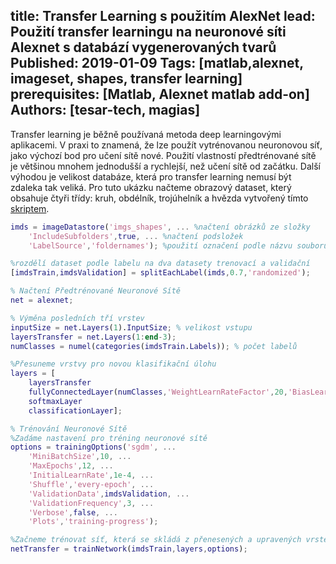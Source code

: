 title: Transfer Learning s použitím AlexNet
lead: Použití transfer learningu na neuronové síti Alexnet s databází vygenerovaných tvarů
Published: 2019-01-09
Tags: [matlab,alexnet, imageset, shapes, transfer learning]
prerequisites: [Matlab, Alexnet matlab add-on]
Authors: [tesar-tech, magias]
---

Transfer learning je běžně používaná metoda deep learningovými aplikacemi. V praxi to znamená, že lze použít vytrénovanou neuronovou síť, jako výchozí bod pro učení sítě nové. Použití vlastností předtrénované sítě je většinou mnohem jednodušší a rychlejší, než učení sítě od začátku. Další výhodou je velikost databáze, která pro transfer learning nemusí být zdaleka tak veliká. Pro tuto ukázku načteme obrazový dataset, který obsahuje čtyři třídy: kruh, obdélník, trojúhelník a hvězda vytvořený tímto [skriptem](creating_an_image_set_with_various_shapes).

``` matlab
imds = imageDatastore('imgs_shapes', ... %načtení obrázků ze složky
    'IncludeSubfolders',true, ... %načtení podsložek
    'LabelSource','foldernames'); %použití označení podle názvu souborů 

%rozdělí dataset podle labelu na dva datasety trenovací a validační
[imdsTrain,imdsValidation] = splitEachLabel(imds,0.7,'randomized');

% Načtení Předtrénované Neuronové Sítě
net = alexnet;

% Výměna posledních tří vrstev 
inputSize = net.Layers(1).InputSize; % velikost vstupu
layersTransfer = net.Layers(1:end-3);
numClasses = numel(categories(imdsTrain.Labels)); % počet labelů

%Přesuneme vrstvy pro novou klasifikační úlohu 
layers = [
    layersTransfer
    fullyConnectedLayer(numClasses,'WeightLearnRateFactor',20,'BiasLearnRateFactor',20)
    softmaxLayer
    classificationLayer];

% Trénování Neuronové Sítě
%Zadáme nastavení pro tréning neuronové sítě
options = trainingOptions('sgdm', ...
    'MiniBatchSize',10, ...
    'MaxEpochs',12, ... 
    'InitialLearnRate',1e-4, ...
    'Shuffle','every-epoch', ...
    'ValidationData',imdsValidation, ...
    'ValidationFrequency',3, ...
    'Verbose',false, ...
    'Plots','training-progress');

%Začneme trénovat síť, která se skládá z přenesených a upravených vrstev.
netTransfer = trainNetwork(imdsTrain,layers,options);
```